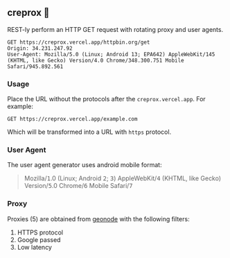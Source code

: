 ## creprox :ninja:
REST-ly perform an HTTP GET request with rotating proxy and user agents.

```http
GET https://creprox.vercel.app/httpbin.org/get
Origin: 34.231.247.92
User-Agent: Mozilla/5.0 (Linux; Android 13; EPA642) AppleWebKit/145 (KHTML, like Gecko) Version/4.0 Chrome/348.300.751 Mobile Safari/945.892.561
```

### Usage

Place the URL without the protocols after the `creprox.vercel.app`. For example:

```http
GET https://creprox.vercel.app/example.com
```

Which will be transformed into a URL with `https` protocol.

### User Agent

The user agent generator uses android mobile format:

> Mozilla/<kbd>1</kbd>.0 (Linux; Android <kbd>2</kbd>; <kbd>3</kbd>) AppleWebKit/<kbd>4</kbd> (KHTML, like Gecko) Version/<kbd>5</kbd>.0 Chrome/<kbd>6</kbd> Mobile Safari/<kbd>7</kbd>

### Proxy

Proxies (5) are obtained from [geonode](https://geonode.com/free-proxy-list) with the following filters:

1. HTTPS protocol
2. Google passed
3. Low latency
